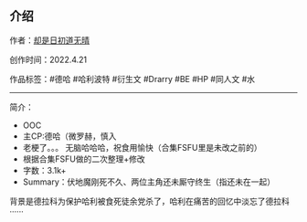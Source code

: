## 介绍

<!-- 作者：[却是日初道无晴](https://ljyjingyi.lofter.com/) -->
作者：[却是日初道无晴](../../../../author/却是日初道无晴/)

创作时间：2022.4.21

作品标签：#德哈 #哈利波特 #衍生文 #Drarry #BE #HP #同人文 #水

------

简介：

* OOC
* 主CP:德哈（微罗赫，慎入
* 老梗了。。。  无脑哈哈哈，祝食用愉快（合集FSFU里是未改之前的）
* 根据合集FSFU做的二次整理+修改
* 字数：3.1k+
* Summary：伏地魔刚死不久、两位主角还未厮守终生（指还未在一起）

背景是德拉科为保护哈利被食死徒余党杀了，哈利在痛苦的回忆中淡忘了德拉科······
